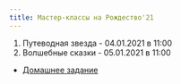 ```yaml
---
title: Мастер-классы на Рождество'21
---
```

1. Путеводная звезда - 04.01.2021 в 11:00
1. Волшебные сказки  - 05.01.2021 в 11:00
  - [Домашнее задание](02)
